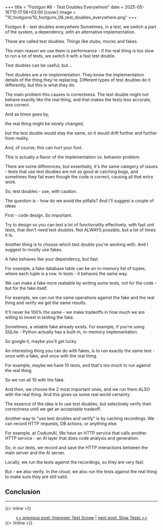 +++
title = "Footgun #8 - Test Doubles Everywhere"
date = 2025-05-16T10:17:56+03:00
[cover]
  image = "10_footguns/10_footguns_08_test_doubles_everywhere.png"
+++


Footgun 8 - test doubles everywhere
Sometimes, in a test, we switch a part of the system, a dependency, with an alternative implementation.

These are called test doubles. Things like stubs, mocks and fakes.

The main reason we use them is performance - if the real thing is too slow to run a lot of tests, we switch it with a fast test double.

Test doubles can be useful, but…


Test doubles are a re-implementation.
They know the implementation details of the thing they're replacing.
Different types of test doubles do it differently, but this is what they do.




The main problem this causes is correctness.
The test double might not behave exactly like the real thing, and that makes the tests less accurate, less correct.

And as times goes by,

the real thing might be slowly changed,

but the test double would stay the same, so it would drift further and further from reality.

And, of course, this can hurt your foot.

This is actually a flavor of the implementation vs. behavior problem.

There are some differences, but essentially, it's the same category of issues - tests that use test doubles are not as good at catching bugs, and sometimes they fail even though the code is correct, causing all that extra work.

So, test doubles - use, with caution.


The question is - how do we avoid the pitfalls?
And I'll suggest a couple of ideas


First - code design.
So important.

Try to design so you can test a lot of functionality effectively, with fast unit tests, that don't need test doubles.
Not ALWAYS possible, but a lot of times it is.


Another thing is to choose which test double you're working with.
And I suggest to mostly use fakes.

A fake behaves like your dependency, but fast.

For example, a fake database table can be an in-memory list of tuples, where each tuple is a row.
In tests - it behaves the same way.


We can make a fake more realiable by writing some tests, not for the code - but for the fake itself.

For example, we can run the same operations against the fake and the real thing and verify we get the same results.

It'll never be 100% the same - we make tradeoffs in how much we are willing to invest in testing the fake.


Sometimes, a reliable fake already exists.
For example, if you're using SQLite - Python actually has a built-in, in-memory implementation.

So google it, maybe you'll get lucky.


An interesting thing you can do with fakes, is to run exactly the same test - once with a fake, and once with the real thing.



For example, maybe we have 10 tests, and that's too much to run against the real thing.


So we run all 10 with the fake.


And then, we choose the 2 most important ones, and we run them ALSO with the real thing.
And this gives us some real world certainty.


The essence of the idea is to use test doubles, but selectively verify their correctness until we get an acceptable tradeoff.


Another way to "use test doubles and verify" is by caching recordings.
We can record HTTP requests, DB actions, or anything else.



For example, at CodiumAI,
We have an HTTP service that calls another HTTP service - an AI layer that does code analysis and generation.


So, in our tests, we record and save the HTTP interactions between the main server and the AI server.


Locally, we run the tests against the recordings, so they are very fast.


But - we also verify.
In the cloud, we also run the tests against the real thing to make sure they are still valid.





## Conclusion

---
{{< inline >}}
<div style="text-align: center; display: block; width: 100%;">
<a href="/posts/10_footguns/07_improper_test_scope">&lt;&lt; previous post: Improper Test Scope</a>
|
<a href="/posts/10_footguns/09_slow_tests">next post: Slow Tests &gt;&gt;</a>
</div>
{{< /inline >}}
